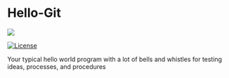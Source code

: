 # Hello-Git

<a href="https://travis-ci.org/djmiller7/Hello-Git"><img src="https://travis-ci.org/djmiller7/Hello-Git.svg?branch=master" /></a>

[![License](http://img.shields.io/badge/license-MIT-brightgreen.svg?style=flat-square)](http://opensource.org/licenses/MIT)

Your typical hello world program with a lot of bells and whistles for testing ideas, processes, and procedures
